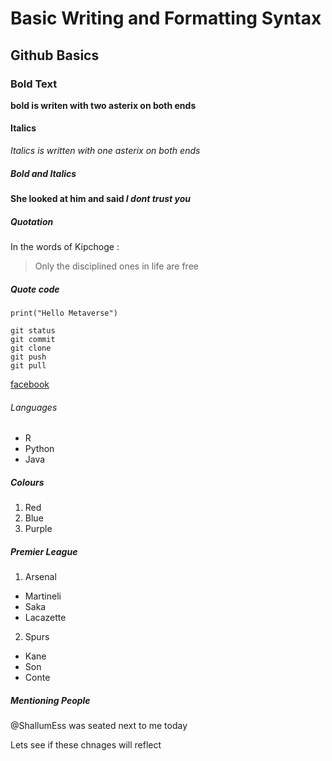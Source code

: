# Basic Writing and Formatting Syntax 
## Github Basics 


### Bold Text
**bold is writen with two asterix on both ends**


#### Italics
*Italics is written with one asterix on both ends*


##### Bold and Italics
**She looked at him and said *I dont trust you***


##### Quotation 
In the words of Kipchoge : 
> Only the disciplined ones in life are free 

##### Quote code 
```
print("Hello Metaverse")

git status
git commit 
git clone
git push
git pull
```
[facebook](facebook.com)

###### Languages
- R
- Python
- Java

##### Colours 
1. Red 
2. Blue 
3. Purple 

##### Premier League 
1. Arsenal
  - Martineli 
  - Saka 
  - Lacazette 
2. Spurs
  - Kane 
  - Son 
  - Conte 

##### Mentioning People 
@ShallumEss was seated next to me today 

Lets see if these chnages will reflect 